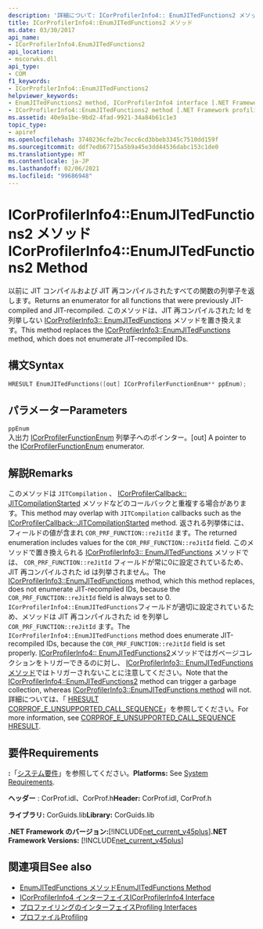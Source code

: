 ```yaml
---
description: '詳細について: ICorProfilerInfo4:: EnumJITedFunctions2 メソッド'
title: ICorProfilerInfo4::EnumJITedFunctions2 メソッド
ms.date: 03/30/2017
api_name:
- ICorProfilerInfo4.EnumJITedFunctions2
api_location:
- mscorwks.dll
api_type:
- COM
f1_keywords:
- ICorProfilerInfo4::EnumJITedFunctions2
helpviewer_keywords:
- EnumJITedFunctions2 method, ICorProfilerInfo4 interface [.NET Framework profiling]
- ICorProfilerInfo4::EnumJITedFunctions2 method [.NET Framework profiling]
ms.assetid: 40e9a1be-9bd2-4fad-9921-34a84b61c1e3
topic_type:
- apiref
ms.openlocfilehash: 3740236cfe2bc7ecc6cd3bbeb3345c7510dd159f
ms.sourcegitcommit: ddf7edb67715a5b9a45e3dd44536dabc153c1de0
ms.translationtype: MT
ms.contentlocale: ja-JP
ms.lasthandoff: 02/06/2021
ms.locfileid: "99686948"
---
```

# <a name="icorprofilerinfo4enumjitedfunctions2-method"></a><span data-ttu-id="fdfa2-103">ICorProfilerInfo4::EnumJITedFunctions2 メソッド</span><span class="sxs-lookup"><span data-stu-id="fdfa2-103">ICorProfilerInfo4::EnumJITedFunctions2 Method</span></span>

<span data-ttu-id="fdfa2-104">以前に JIT コンパイルおよび JIT 再コンパイルされたすべての関数の列挙子を返します。</span><span class="sxs-lookup"><span data-stu-id="fdfa2-104">Returns an enumerator for all functions that were previously JIT-compiled and JIT-recompiled.</span></span> <span data-ttu-id="fdfa2-105">このメソッドは、JIT 再コンパイルされた Id を列挙しない [ICorProfilerInfo3:: EnumJITedFunctions](icorprofilerinfo3-enumjitedfunctions-method.md) メソッドを置き換えます。</span><span class="sxs-lookup"><span data-stu-id="fdfa2-105">This method replaces the [ICorProfilerInfo3::EnumJITedFunctions](icorprofilerinfo3-enumjitedfunctions-method.md) method, which does not enumerate JIT-recompiled IDs.</span></span>  
  
## <a name="syntax"></a><span data-ttu-id="fdfa2-106">構文</span><span class="sxs-lookup"><span data-stu-id="fdfa2-106">Syntax</span></span>  
  
```cpp  
HRESULT EnumJITedFunctions([out] ICorProfilerFunctionEnum** ppEnum);  
```  
  
## <a name="parameters"></a><span data-ttu-id="fdfa2-107">パラメーター</span><span class="sxs-lookup"><span data-stu-id="fdfa2-107">Parameters</span></span>  

 `ppEnum`  
 <span data-ttu-id="fdfa2-108">入出力 [ICorProfilerFunctionEnum](icorprofilerfunctionenum-interface.md) 列挙子へのポインター。</span><span class="sxs-lookup"><span data-stu-id="fdfa2-108">[out] A pointer to the [ICorProfilerFunctionEnum](icorprofilerfunctionenum-interface.md) enumerator.</span></span>  
  
## <a name="remarks"></a><span data-ttu-id="fdfa2-109">解説</span><span class="sxs-lookup"><span data-stu-id="fdfa2-109">Remarks</span></span>  

 <span data-ttu-id="fdfa2-110">このメソッドは `JITCompilation` 、 [ICorProfilerCallback:: JITCompilationStarted](icorprofilercallback-jitcompilationstarted-method.md) メソッドなどのコールバックと重複する場合があります。</span><span class="sxs-lookup"><span data-stu-id="fdfa2-110">This method may overlap with `JITCompilation` callbacks such as the [ICorProfilerCallback::JITCompilationStarted](icorprofilercallback-jitcompilationstarted-method.md) method.</span></span> <span data-ttu-id="fdfa2-111">返される列挙体には、フィールドの値が含まれ `COR_PRF_FUNCTION::reJitId` ます。</span><span class="sxs-lookup"><span data-stu-id="fdfa2-111">The returned enumeration includes values for the `COR_PRF_FUNCTION::reJitId` field.</span></span> <span data-ttu-id="fdfa2-112">このメソッドで置き換えられる [ICorProfilerInfo3:: EnumJITedFunctions](icorprofilerinfo3-enumjitedfunctions-method.md) メソッドでは、 `COR_PRF_FUNCTION::reJitId` フィールドが常に0に設定されているため、JIT 再コンパイルされた id は列挙されません。</span><span class="sxs-lookup"><span data-stu-id="fdfa2-112">The [ICorProfilerInfo3::EnumJITedFunctions](icorprofilerinfo3-enumjitedfunctions-method.md) method, which this method replaces, does not enumerate JIT-recompiled IDs, because the `COR_PRF_FUNCTION::reJitId` field is always set to 0.</span></span> <span data-ttu-id="fdfa2-113">`ICorProfilerInfo4::EnumJITedFunctions`フィールドが適切に設定されているため、メソッドは JIT 再コンパイルされた id を列挙し `COR_PRF_FUNCTION::reJitId` ます。</span><span class="sxs-lookup"><span data-stu-id="fdfa2-113">The `ICorProfilerInfo4::EnumJITedFunctions` method does enumerate JIT-recompiled IDs, because the `COR_PRF_FUNCTION::reJitId` field is set properly.</span></span> <span data-ttu-id="fdfa2-114">[ICorProfilerInfo4:: EnumJITedFunctions2](icorprofilerinfo4-enumjitedfunctions2-method.md)メソッドではガベージコレクションをトリガーできるのに対し、 [ICorProfilerInfo3:: EnumJITedFunctions メソッド](icorprofilerinfo3-enumjitedfunctions-method.md)ではトリガーされないことに注意してください。</span><span class="sxs-lookup"><span data-stu-id="fdfa2-114">Note that the [ICorProfilerInfo4::EnumJITedFunctions2](icorprofilerinfo4-enumjitedfunctions2-method.md) method can trigger a garbage collection, whereas [ICorProfilerInfo3::EnumJITedFunctions method](icorprofilerinfo3-enumjitedfunctions-method.md) will not.</span></span>  <span data-ttu-id="fdfa2-115">詳細については、「 [HRESULT CORPROF_E_UNSUPPORTED_CALL_SEQUENCE](corprof-e-unsupported-call-sequence-hresult.md)」を参照してください。</span><span class="sxs-lookup"><span data-stu-id="fdfa2-115">For more information, see [CORPROF_E_UNSUPPORTED_CALL_SEQUENCE HRESULT](corprof-e-unsupported-call-sequence-hresult.md).</span></span>  
  
## <a name="requirements"></a><span data-ttu-id="fdfa2-116">要件</span><span class="sxs-lookup"><span data-stu-id="fdfa2-116">Requirements</span></span>  

 <span data-ttu-id="fdfa2-117">**:**「[システム要件](../../get-started/system-requirements.md)」を参照してください。</span><span class="sxs-lookup"><span data-stu-id="fdfa2-117">**Platforms:** See [System Requirements](../../get-started/system-requirements.md).</span></span>  
  
 <span data-ttu-id="fdfa2-118">**ヘッダー** : CorProf.idl、CorProf.h</span><span class="sxs-lookup"><span data-stu-id="fdfa2-118">**Header:** CorProf.idl, CorProf.h</span></span>  
  
 <span data-ttu-id="fdfa2-119">**ライブラリ:** CorGuids.lib</span><span class="sxs-lookup"><span data-stu-id="fdfa2-119">**Library:** CorGuids.lib</span></span>  
  
 <span data-ttu-id="fdfa2-120">**.NET Framework のバージョン:**[!INCLUDE[net_current_v45plus](../../../../includes/net-current-v45plus-md.md)]</span><span class="sxs-lookup"><span data-stu-id="fdfa2-120">**.NET Framework Versions:** [!INCLUDE[net_current_v45plus](../../../../includes/net-current-v45plus-md.md)]</span></span>  
  
## <a name="see-also"></a><span data-ttu-id="fdfa2-121">関連項目</span><span class="sxs-lookup"><span data-stu-id="fdfa2-121">See also</span></span>

- [<span data-ttu-id="fdfa2-122">EnumJITedFunctions メソッド</span><span class="sxs-lookup"><span data-stu-id="fdfa2-122">EnumJITedFunctions Method</span></span>](icorprofilerinfo3-enumjitedfunctions-method.md)
- [<span data-ttu-id="fdfa2-123">ICorProfilerInfo4 インターフェイス</span><span class="sxs-lookup"><span data-stu-id="fdfa2-123">ICorProfilerInfo4 Interface</span></span>](icorprofilerinfo4-interface.md)
- [<span data-ttu-id="fdfa2-124">プロファイリングのインターフェイス</span><span class="sxs-lookup"><span data-stu-id="fdfa2-124">Profiling Interfaces</span></span>](profiling-interfaces.md)
- [<span data-ttu-id="fdfa2-125">プロファイル</span><span class="sxs-lookup"><span data-stu-id="fdfa2-125">Profiling</span></span>](index.md)
